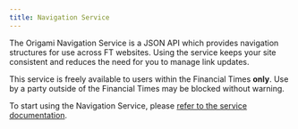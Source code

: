 ```yaml
---
title: Navigation Service
---
```


The Origami Navigation Service is a JSON API which provides navigation structures for use across FT websites. Using the service keeps your site consistent and reduces the need for you to manage link updates.

This service is freely available to users within the Financial Times **only**. Use by a party outside of the Financial Times may be blocked without warning.

To start using the Navigation Service, please <a href="https://www.ft.com/__origami/service/navigation">refer to the service documentation</a>.
